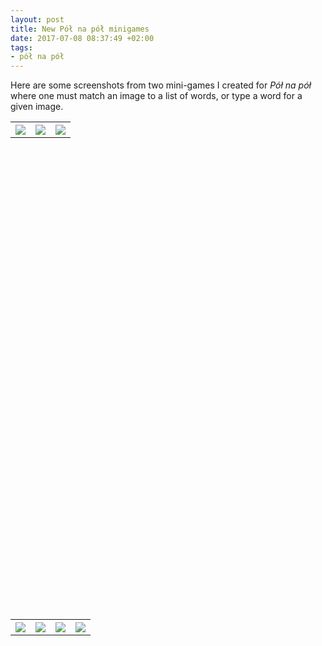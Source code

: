 ```yaml
---
layout: post
title: New Pół na pół minigames
date: 2017-07-08 08:37:49 +02:00
tags:
- pół na pół
---
```

Here are some screenshots from two mini-games I created for *Pół na pół* where one must match an image to a list of words, or type a word for a given image.

<table style="width:100%" height="20%" cellspacing="5" cellpadding="5">
  <tr>
    <th><img src="{{site.url}}/assets/images/posts/2017/17-07-08/01.png" style="width:33% height:100%"></th>
    <th><img src="{{site.url}}/assets/images/posts/2017/17-07-08/02.png" style="width:33% height:100%"></th> 
    <th><img src="{{site.url}}/assets/images/posts/2017/17-07-08/03.png" style="width:33% height:100%"></th>
  </tr>
</table>

<table style="width:100%" height="20%" cellspacing="5" cellpadding="5">
  <tr>
   <th><img src="{{site.url}}/assets/images/posts/2017/17-07-08/04.png" style="width:25% height:100%"></th>
   <th><img src="{{site.url}}/assets/images/posts/2017/17-07-08/05.png" style="width:25% height:100%"></th>
   <th><img src="{{site.url}}/assets/images/posts/2017/17-07-08/06.png" style="width:25% height:100%"></th>
   <th><img src="{{site.url}}/assets/images/posts/2017/17-07-08/07.png" style="width:25% height:100%"></th>
  </tr>
</table>
